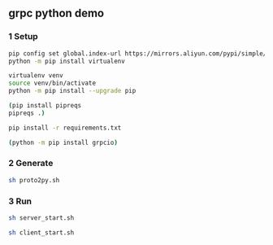 ## grpc python demo
### 1 Setup
```bash
pip config set global.index-url https://mirrors.aliyun.com/pypi/simple/
python -m pip install virtualenv
```

```bash
virtualenv venv
source venv/bin/activate
python -m pip install --upgrade pip

(pip install pipreqs
pipreqs .)

pip install -r requirements.txt

(python -m pip install grpcio)
```

### 2 Generate
```bash
sh proto2py.sh
```

### 3 Run
```bash
sh server_start.sh
```

```bash
sh client_start.sh
```